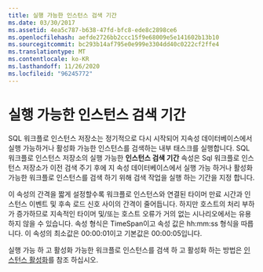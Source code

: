 ```yaml
---
title: 실행 가능한 인스턴스 검색 기간
ms.date: 03/30/2017
ms.assetid: 4ea5c787-b638-47fd-bfc8-ede8c2898ce6
ms.openlocfilehash: aefde2726bb2ccc15f9e68009e5e141602b13b10
ms.sourcegitcommit: bc293b14af795e0e999e3304dd40c0222cf2ffe4
ms.translationtype: MT
ms.contentlocale: ko-KR
ms.lasthandoff: 11/26/2020
ms.locfileid: "96245772"
---
```

# <a name="runnable-instances-detection-period"></a>실행 가능한 인스턴스 검색 기간

SQL 워크플로 인스턴스 저장소는 정기적으로 다시 시작되어 지속성 데이터베이스에서 실행 가능하거나 활성화 가능한 인스턴스를 검색하는 내부 태스크를 실행합니다. SQL 워크플로 인스턴스 저장소의 실행 가능한 **인스턴스 검색 기간** 속성은 Sql 워크플로 인스턴스 저장소가 이전 검색 주기 후에 지 속성 데이터베이스에서 실행 가능 하거나 활성화 가능한 워크플로 인스턴스를 검색 하기 위해 검색 작업을 실행 하는 기간을 지정 합니다.  
  
 이 속성의 간격을 짧게 설정할수록 워크플로 인스턴스와 연결된 타이머 만료 시간과 인스턴스 이벤트 및 후속 로드 신호 사이의 간격이 줄어듭니다. 하지만 호스트의 처리 부하가 증가하므로 지속적인 타이머 및/또는 호스트 오류가 거의 없는 시나리오에서는 유용하지 않을 수 있습니다. 속성 형식은 TimeSpan이고 속성 값은 hh:mm:ss 형식을 따릅니다. 이 속성의 최소값은 00:00:01이고 기본값은 00:00:05입니다.  
  
 실행 가능 하 고 활성화 가능한 워크플로 인스턴스를 검색 하 고 활성화 하는 방법은 [인스턴스 활성화](instance-activation.md)를 참조 하십시오.
